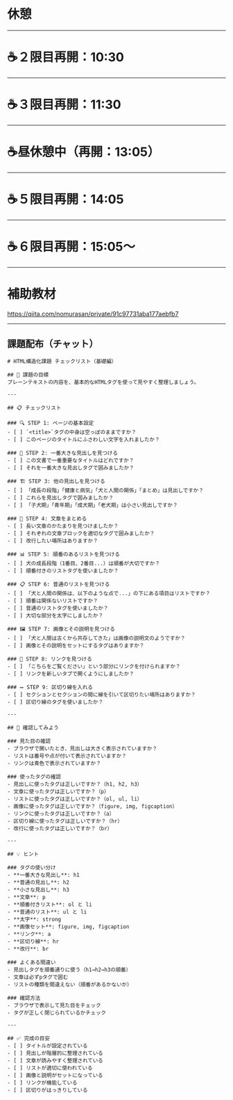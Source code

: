 # 休憩

---

# ☕２限目再開：10:30

---

# ☕３限目再開：11:30

---

# ☕昼休憩中（再開：13:05）

---

# ☕５限目再開：14:05

---

# ☕６限目再開：15:05～

---

<!--
## 進行イメージ（限目）
1. 前回テキスト部分の振り返り（私が受講生の理解度を把握したいため）
1. 今回の課題紹介＋Web制作基礎PDFをちょっと触れる
1. 課題04ハンズオン(20)/コード解説とデモ(10) + 補助教材(10)
1. 課題05ハンズオン・検索込み(40)/コード解説デモ(10)
1. Webサイトワーク（課題ページを投影。時間は変更する）
1. 今日のまとめ時間（質問含む）

https://qiita.com/nomurasan/private/91c97731aba177aebfb7

基本的に質疑応答の時間はどうせ質問してこないでしょう、という想定での設計です。
---

-->

# 補助教材
https://qiita.com/nomurasan/private/91c97731aba177aebfb7

---

## 課題配布（チャット）
<!--<details><summary>配布テキスト（チェックリスト）</summary>-->

```
# HTML構造化課題 チェックリスト（基礎編）

## 🎯 課題の目標
プレーンテキストの内容を、基本的なHTMLタグを使って見やすく整理しましょう。

---

## 📋 チェックリスト

### 🔍 STEP 1: ページの基本設定
- [ ] `<title>`タグの中身は空っぽのままですか？
- [ ] このページのタイトルにふさわしい文字を入れましたか？

### 📝 STEP 2: 一番大きな見出しを見つける
- [ ] この文書で一番重要なタイトルはどれですか？
- [ ] それを一番大きな見出しタグで囲みましたか？

### 🏗️ STEP 3: 他の見出しを見つける
- [ ] 「成長の段階」「健康と病気」「犬と人間の関係」「まとめ」は見出しですか？
- [ ] これらを見出しタグで囲みましたか？
- [ ] 「子犬期」「青年期」「成犬期」「老犬期」は小さい見出しですか？

### 📑 STEP 4: 文章をまとめる
- [ ] 長い文章のかたまりを見つけましたか？
- [ ] それぞれの文章ブロックを適切なタグで囲みましたか？
- [ ] 改行したい場所はありますか？

### 📊 STEP 5: 順番のあるリストを見つける
- [ ] 犬の成長段階（1番目、2番目...）は順番が大切ですか？
- [ ] 順番付きのリストタグを使いましたか？

### 📋 STEP 6: 普通のリストを見つける
- [ ] 「犬と人間の関係は、以下のような点で...」の下にある項目はリストですか？
- [ ] 順番は関係ないリストですか？
- [ ] 普通のリストタグを使いましたか？
- [ ] 大切な部分を太字にしましたか？

### 🖼️ STEP 7: 画像とその説明を見つける
- [ ] 「犬と人間は古くから共存してきた」は画像の説明文のようですか？
- [ ] 画像とその説明をセットにするタグはありますか？

### 🔗 STEP 8: リンクを見つける
- [ ] 「こちらをご覧ください」という部分にリンクを付けられますか？
- [ ] リンクを新しいタブで開くようにしましたか？

### ➖ STEP 9: 区切り線を入れる
- [ ] セクションとセクションの間に線を引いて区切りたい場所はありますか？
- [ ] 区切り線のタグを使いましたか？

---

## 🤔 確認してみよう

### 見た目の確認
- ブラウザで開いたとき、見出しは大きく表示されていますか？
- リストは番号や点が付いて表示されていますか？
- リンクは青色で表示されていますか？

### 使ったタグの確認
- 見出しに使ったタグは正しいですか？（h1, h2, h3）
- 文章に使ったタグは正しいですか？（p）
- リストに使ったタグは正しいですか？（ol, ul, li）
- 画像に使ったタグは正しいですか？（figure, img, figcaption）
- リンクに使ったタグは正しいですか？（a）
- 区切り線に使ったタグは正しいですか？（hr）
- 改行に使ったタグは正しいですか？（br）

---

## 💡 ヒント

### タグの使い分け
- **一番大きな見出し**: h1
- **普通の見出し**: h2  
- **小さな見出し**: h3
- **文章**: p
- **順番付きリスト**: ol と li
- **普通のリスト**: ul と li
- **太字**: strong
- **画像セット**: figure, img, figcaption
- **リンク**: a
- **区切り線**: hr
- **改行**: br

### よくある間違い
- 見出しタグを順番通りに使う（h1→h2→h3の順番）
- 文章は必ずpタグで囲む
- リストの種類を間違えない（順番があるかないか）

### 確認方法
- ブラウザで表示して見た目をチェック
- タグが正しく閉じられているかチェック

---

## ✅ 完成の目安
- [ ] タイトルが設定されている
- [ ] 見出しが階層的に整理されている
- [ ] 文章が読みやすく整理されている  
- [ ] リストが適切に使われている
- [ ] 画像と説明がセットになっている
- [ ] リンクが機能している
- [ ] 区切りがはっきりしている
```

</details>
